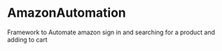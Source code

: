 # AmazonAutomation
Framework to Automate amazon sign in and searching for a product and adding to cart
